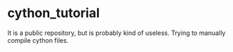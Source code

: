 # cython_tutorial

It is a public repository, but is probably kind of useless. Trying to manually compile cython files.
